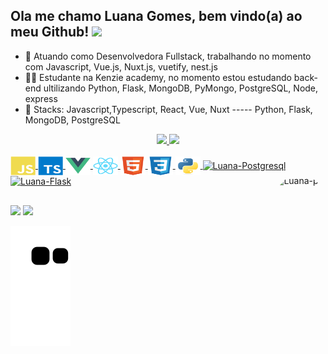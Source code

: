 ## Ola me chamo Luana Gomes, bem vindo(a) ao meu Github! <img src="https://raw.githubusercontent.com/aemmadi/aemmadi/master/wave.gif" width="30px">
- 🤖 Atuando como Desenvolvedora Fullstack, trabalhando no momento com Javascript, Vue.js, Nuxt.js, vuetify, nest.js
- 👩‍🎓 Estudante na Kenzie academy, no momento estou estudando back-end ultilizando Python, Flask, MongoDB, PyMongo, PostgreSQL, Node, express
- 🦾 Stacks: Javascript,Typescript, React, Vue, Nuxt ----- Python, Flask, MongoDB, PostgreSQL
<div align="center">
  <a href="https://github.com/luanagomesz">
    <img height="180em" src="https://github-readme-stats.vercel.app/api?username=luanagomesz&show_icons=true&theme=blueberry&include_all_commits=true&count_private=true"/>
  <img height="180em" src="https://github-readme-stats.vercel.app/api/top-langs/?username=luanagomesz&layout=compact&langs_count=7&theme=blueberry"/>
</div>
<div style="display: inline_block"><br>
  <img align="center" alt="Rafa-Js" height="30" width="40" src="https://raw.githubusercontent.com/devicons/devicon/master/icons/javascript/javascript-plain.svg">
  <img align="center" alt="Luana-Ts" height="30" width="40" src="https://raw.githubusercontent.com/devicons/devicon/master/icons/typescript/typescript-plain.svg">
   <img align="center" alt="Luana-Vue" height="30" width="40" src="https://raw.githubusercontent.com/devicons/devicon/master/icons/vuejs/vuejs-original.svg">
  <img align="center" alt="Luana-React" height="30" width="40" src="https://raw.githubusercontent.com/devicons/devicon/master/icons/react/react-original.svg">
  <img align="center" alt="Luana-HTML" height="30" width="40" src="https://raw.githubusercontent.com/devicons/devicon/master/icons/html5/html5-original.svg">
  <img align="center" alt="Luana-CSS" height="30" width="40" src="https://raw.githubusercontent.com/devicons/devicon/master/icons/css3/css3-original.svg">
  <img align="center" alt="Luana-Python" height="30" width="40" src="https://raw.githubusercontent.com/devicons/devicon/master/icons/python/python-original.svg">
  <img align="center" alt="Luana-Postgresql" height="30" width="40" src="https://cdn.jsdelivr.net/gh/devicons/devicon/icons/postgresql/postgresql-plain-wordmark.svg">
  <img align="center" alt="Luana-Flask" height="30" width="40" src="https://cdn.jsdelivr.net/gh/devicons/devicon/icons/flask/flask-original-wordmark.svg">

  <img align="right" alt="Luana-pic" height="150" style="border-radius:50px;" src="https://i.ibb.co/CzjPrmy/download20220302224042.png">
</div>
  
  ##
 
<div> 
  <a href = "mailto:luanazangrandi@gmail.com"><img src="https://img.shields.io/badge/-Gmail-%23333?style=for-the-badge&logo=gmail&logoColor=white" target="_blank"></a>
  <a href="https://www.linkedin.com/in/luana-gomesz/" target="_blank"><img src="https://img.shields.io/badge/-LinkedIn-%230077B5?style=for-the-badge&logo=linkedin&logoColor=white" target="_blank"></a> 
 
  ![Snake animation](https://github.com/rafaballerini/rafaballerini/blob/output/github-contribution-grid-snake.svg)
 
</div>
